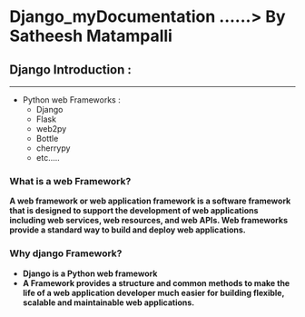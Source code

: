 # Django_myDocumentation   ......> By Satheesh Matampalli
## Django Introduction :
___
* Python web Frameworks :
  * Django
  * Flask
  * web2py
  * Bottle
  * cherrypy
  * etc.....
### What is a web Framework?
 **A web framework or web application framework is a software framework that is designed to support the development of web applications including web services, web resources, and web APIs. Web frameworks provide a standard way to build and deploy web applications.**
 
### Why django Framework?
 * **Django is a Python web framework**
 * **A Framework provides a structure and common methods to make the life of a web application developer much easier for building    flexible, scalable and maintainable web applications.**



